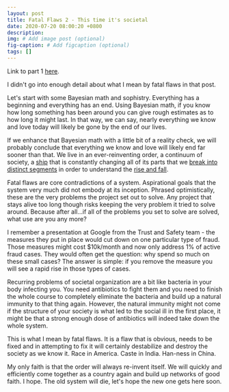 ```yaml
---
layout: post
title: Fatal Flaws 2 - This time it's societal
date: 2020-07-20 08:00:20 +0800
description: 
img: # Add image post (optional)
fig-caption: # Add figcaption (optional)
tags: []
---
```


Link to part 1 [here](../fatal-flaws).

I didn't go into enough detail about what I mean by fatal flaws in that post.

Let's start with some Bayesian math and sophistry. Everything has a beginning and everything has an end. Using Bayesian math, if you know how long something has been around you can give rough estimates as to how long it might last. In that way, we can say, nearly everything we know and love today will likely be gone by the end of our lives.

If we enhance that Bayesian math with a little bit of a reality check, we will probably conclude that everything we know and love will likely end far sooner than that. We live in an ever-reinventing order, a continuum of society, a [ship](wiki/TheseusShip) that is constantly changing all of its parts that we [break into distinct segments](../disrupted-continua) in order to understand the [rise and fall](../rise-and-fall).

Fatal flaws are core contradictions of a system. Aspirational goals that the system very much did not embody at its inception. Phrased optimistically, these are the very problems the project set out to solve. Any project that stays alive too long though risks keeping the very problem it tried to solve around. Because after all...if all of the problems you set to solve are solved, what use are you any more?

I remember a presentation at Google from the Trust and Safety team - the measures they put in place would cut down on one particular type of fraud. Those measures might cost $10k/month and now only address 1% of active fraud cases. They would often get the question: why spend so much on these small cases? The answer is simple: if you remove the measure you will see a rapid rise in those types of cases.

Recurring problems of societal organization are a bit like bacteria in your body infecting you. You need antibiotics to fight them and you need to finish the whole course to completely eliminate the bacteria and build up a natural immunity to that thing again. However, the natural immunity might not come if the structure of your society is what led to the social ill in the first place, it might be that a strong enough dose of antibiotics will indeed take down the whole system.

This is what I mean by fatal flaws. It is a flaw that is obvious, needs to be fixed and in attempting to fix it will certainly destabilize and destroy the society as we know it. Race in America. Caste in India. Han-ness in China.

My only faith is that the order will always re-invent itself. We will quickly and efficiently come together as a country again and build up networks of good faith. I hope. The old system will die, let's hope the new one gets here soon.
